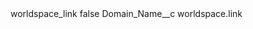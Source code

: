 <?xml version="1.0" encoding="UTF-8"?>
<CustomMetadata xmlns="http://soap.sforce.com/2006/04/metadata" xmlns:xsi="http://www.w3.org/2001/XMLSchema-instance" xmlns:xsd="http://www.w3.org/2001/XMLSchema">
    <label>worldspace_link</label>
    <protected>false</protected>
    <values>
        <field>Domain_Name__c</field>
        <value xsi:type="xsd:string">worldspace.link</value>
    </values>
</CustomMetadata>
